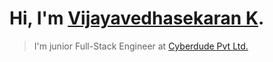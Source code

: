 # Hi, I'm [Vijayavedhasekaran K](https://github.com/vedhatech002).

> I'm junior Full-Stack Engineer at [Cyberdude Pvt Ltd.](https://www.cyberdudenetworks.com)
